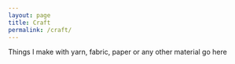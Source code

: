 ```yaml
---
layout: page
title: Craft
permalink: /craft/
---
```


Things I make with yarn, fabric, paper or any other material go here
